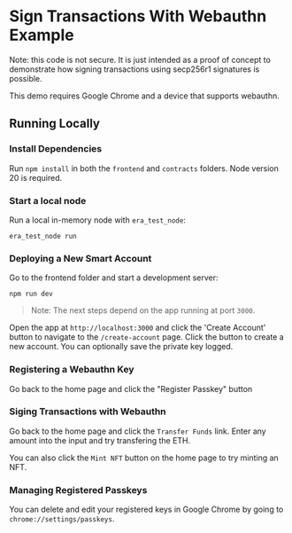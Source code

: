 # Sign Transactions With Webauthn Example

Note: this code is not secure. It is just intended as a proof of concept to demonstrate how signing transactions using secp256r1 signatures is possible.

This demo requires Google Chrome and a device that supports webauthn.

## Running Locally

### Install Dependencies

Run `npm install` in both the `frontend` and `contracts` folders.
Node version 20 is required.

### Start a local node

Run a local in-memory node with `era_test_node`:

```shell
era_test_node run
```

### Deploying a New Smart Account

Go to the frontend folder and start a development server:

```shell
npm run dev
```

> Note: The next steps depend on the app running at port `3000`.

Open the app at `http://localhost:3000` and click the 'Create Account' button to navigate to the `/create-account` page.
Click the button to create a new account.
You can optionally save the private key logged.

### Registering a Webauthn Key

Go back to the home page and click the "Register Passkey" button

### Siging Transactions with Webauthn

Go back to the home page and click the `Transfer Funds` link.
Enter any amount into the input and try transfering the ETH.

You can also click the `Mint NFT` button on the home page to try minting an NFT.

### Managing Registered Passkeys

You can delete and edit your registered keys in Google Chrome by going to `chrome://settings/passkeys`.
